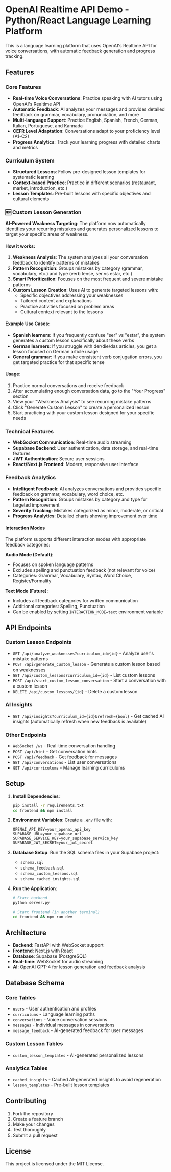 # OpenAI Realtime API Demo - Python/React Language Learning Platform

This is a language learning platform that uses OpenAI's Realtime API for voice conversations, with automatic feedback generation and progress tracking.

## Features

### Core Features
- **Real-time Voice Conversations**: Practice speaking with AI tutors using OpenAI's Realtime API
- **Automatic Feedback**: AI analyzes your messages and provides detailed feedback on grammar, vocabulary, pronunciation, and more
- **Multi-language Support**: Practice English, Spanish, French, German, Italian, Portuguese, and Kannada
- **CEFR Level Adaptation**: Conversations adapt to your proficiency level (A1-C2)
- **Progress Analytics**: Track your learning progress with detailed charts and metrics

### Curriculum System
- **Structured Lessons**: Follow pre-designed lesson templates for systematic learning
- **Context-based Practice**: Practice in different scenarios (restaurant, market, introduction, etc.)
- **Lesson Templates**: Pre-built lessons with specific objectives and cultural elements

### 🆕 Custom Lesson Generation
**AI-Powered Weakness Targeting**: The platform now automatically identifies your recurring mistakes and generates personalized lessons to target your specific areas of weakness.

#### How it works:
1. **Weakness Analysis**: The system analyzes all your conversation feedback to identify patterns of mistakes
2. **Pattern Recognition**: Groups mistakes by category (grammar, vocabulary, etc.) and type (verb tense, ser vs estar, etc.)
3. **Smart Prioritization**: Focuses on the most frequent and severe mistake patterns
4. **Custom Lesson Creation**: Uses AI to generate targeted lessons with:
   - Specific objectives addressing your weaknesses
   - Tailored content and explanations
   - Practice activities focused on problem areas
   - Cultural context relevant to the lessons

#### Example Use Cases:
- **Spanish learners**: If you frequently confuse "ser" vs "estar", the system generates a custom lesson specifically about these verbs
- **German learners**: If you struggle with der/die/das articles, you get a lesson focused on German article usage
- **General grammar**: If you make consistent verb conjugation errors, you get targeted practice for that specific tense

#### Usage:
1. Practice normal conversations and receive feedback
2. After accumulating enough conversation data, go to the "Your Progress" section
3. View your "Weakness Analysis" to see recurring mistake patterns
4. Click "Generate Custom Lesson" to create a personalized lesson
5. Start practicing with your custom lesson designed for your specific needs

### Technical Features
- **WebSocket Communication**: Real-time audio streaming
- **Supabase Backend**: User authentication, data storage, and real-time features
- **JWT Authentication**: Secure user sessions
- **React/Next.js Frontend**: Modern, responsive user interface

### Feedback Analytics
- **Intelligent Feedback**: AI analyzes conversations and provides specific feedback on grammar, vocabulary, word choice, etc.
- **Pattern Recognition**: Groups mistakes by category and type for targeted improvement
- **Severity Tracking**: Mistakes categorized as minor, moderate, or critical
- **Progress Analytics**: Detailed charts showing improvement over time

#### Interaction Modes
The platform supports different interaction modes with appropriate feedback categories:

**Audio Mode (Default)**:
- Focuses on spoken language patterns
- Excludes spelling and punctuation feedback (not relevant for voice)
- Categories: Grammar, Vocabulary, Syntax, Word Choice, Register/Formality

**Text Mode (Future)**:
- Includes all feedback categories for written communication
- Additional categories: Spelling, Punctuation
- Can be enabled by setting `INTERACTION_MODE=text` environment variable

## API Endpoints

### Custom Lesson Endpoints
- `GET /api/analyze_weaknesses?curriculum_id={id}` - Analyze user's mistake patterns
- `POST /api/generate_custom_lesson` - Generate a custom lesson based on weaknesses
- `GET /api/custom_lessons?curriculum_id={id}` - List custom lessons
- `POST /api/start_custom_lesson_conversation` - Start a conversation with a custom lesson
- `DELETE /api/custom_lessons/{id}` - Delete a custom lesson

### AI Insights
- `GET /api/insights?curriculum_id={id}&refresh={bool}` - Get cached AI insights (automatically refresh when new feedback is available)

### Other Endpoints
- `WebSocket /ws` - Real-time conversation handling
- `POST /api/hint` - Get conversation hints
- `POST /api/feedback` - Get feedback for messages
- `GET /api/conversations` - List user conversations
- `GET /api/curriculums` - Manage learning curriculums

## Setup

1. **Install Dependencies**:
   ```bash
   pip install -r requirements.txt
   cd frontend && npm install
   ```

2. **Environment Variables**:
   Create a `.env` file with:
   ```
   OPENAI_API_KEY=your_openai_api_key
   SUPABASE_URL=your_supabase_url
   SUPABASE_SERVICE_KEY=your_supabase_service_key
   SUPABASE_JWT_SECRET=your_jwt_secret
   ```

3. **Database Setup**:
   Run the SQL schema files in your Supabase project:
   - `schema.sql`
   - `schema_feedback.sql`
   - `schema_custom_lessons.sql`
   - `schema_cached_insights.sql`

4. **Run the Application**:
   ```bash
   # Start backend
   python server.py
   
   # Start frontend (in another terminal)
   cd frontend && npm run dev
   ```

## Architecture

- **Backend**: FastAPI with WebSocket support
- **Frontend**: Next.js with React
- **Database**: Supabase (PostgreSQL)
- **Real-time**: WebSocket for audio streaming
- **AI**: OpenAI GPT-4 for lesson generation and feedback analysis

## Database Schema

### Core Tables
- `users` - User authentication and profiles
- `curriculums` - Language learning paths
- `conversations` - Voice conversation sessions
- `messages` - Individual messages in conversations
- `message_feedback` - AI-generated feedback for user messages

### Custom Lesson Tables
- `custom_lesson_templates` - AI-generated personalized lessons

### Analytics Tables
- `cached_insights` - Cached AI-generated insights to avoid regeneration
- `lesson_templates` - Pre-built lesson templates

## Contributing

1. Fork the repository
2. Create a feature branch
3. Make your changes
4. Test thoroughly
5. Submit a pull request

## License

This project is licensed under the MIT License.